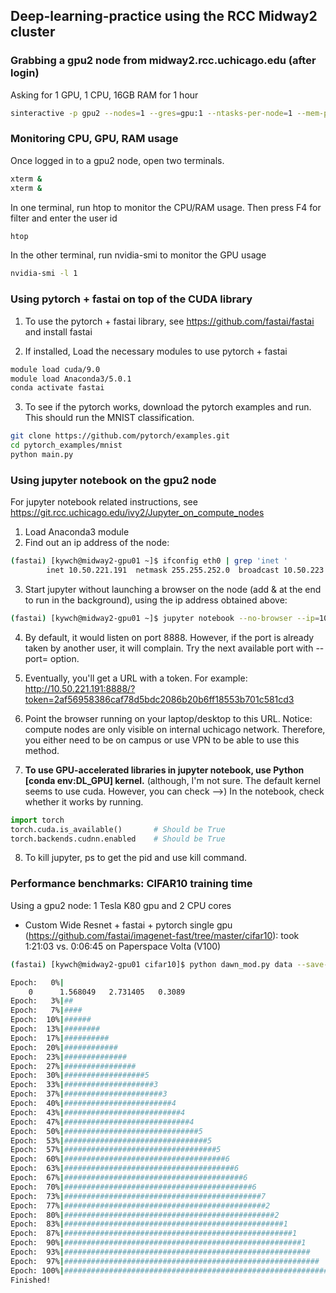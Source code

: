 ## Deep-learning-practice using the RCC Midway2 cluster

### Grabbing a gpu2 node from midway2.rcc.uchicago.edu (after login)
Asking for 1 GPU, 1 CPU, 16GB RAM for 1 hour
```sh
sinteractive -p gpu2 --nodes=1 --gres=gpu:1 --ntasks-per-node=1 --mem-per-cpu=8000 --time=1:00:00
```

### Monitoring CPU, GPU, RAM usage
Once logged in to a gpu2 node, open two terminals.
```sh
xterm &
xterm &
```
In one terminal, run htop to monitor the CPU/RAM usage. Then press F4 for filter and enter the user id
```sh
htop
```

In the other terminal, run nvidia-smi to monitor the GPU usage
```sh
nvidia-smi -l 1
```

### Using pytorch + fastai on top of the CUDA library
1. To use the pytorch + fastai library, see https://github.com/fastai/fastai and install fastai

2. If installed, Load the necessary modules to use pytorch + fastai
```sh
module load cuda/9.0
module load Anaconda3/5.0.1
conda activate fastai
```

3. To see if the pytorch works, download the pytorch examples and run. This should run the MNIST classification.
```sh
git clone https://github.com/pytorch/examples.git
cd pytorch_examples/mnist
python main.py
```

### Using jupyter notebook on the gpu2 node
For jupyter notebook related instructions, see https://git.rcc.uchicago.edu/ivy2/Jupyter_on_compute_nodes

1. Load Anaconda3 module
2. Find out an ip address of the node:
```sh
(fastai) [kywch@midway2-gpu01 ~]$ ifconfig eth0 | grep 'inet '
        inet 10.50.221.191  netmask 255.255.252.0  broadcast 10.50.223.255
```
3. Start jupyter without launching a browser on the node (add & at the end to run in the background), using the ip address obtained above: 
```sh
(fastai) [kywch@midway2-gpu01 ~]$ jupyter notebook --no-browser --ip=10.50.221.191 &
```
4. By default, it would listen on port 8888. However, if the port is already taken by another user, it will complain. Try the next available port with --port=<port number> option.

5. Eventually, you'll get a URL with a token. For example: http://10.50.221.191:8888/?token=2af56958386caf78d5bdc2086b20b6ff18553b701c581cd3

6. Point the browser running on your laptop/desktop to this URL. Notice: compute nodes are only visible on internal uchicago network. Therefore, you either need to be on campus or use VPN to be able to use this method.

7. **To use GPU-accelerated libraries in jupyter notebook, use Python [conda env:DL_GPU] kernel.** (although, I'm not sure. The default kernel seems to use cuda. However, you can check -->) In the notebook, check whether it works by running.
```python
import torch
torch.cuda.is_available()       # Should be True
torch.backends.cudnn.enabled    # Should be True
```

8. To kill jupyter, ps to get the pid and use kill command.


### Performance benchmarks: CIFAR10 training time
Using a gpu2 node: 1 Tesla K80 gpu and 2 CPU cores

* Custom Wide Resnet + fastai + pytorch single gpu (https://github.com/fastai/imagenet-fast/tree/master/cifar10): took 1:21:03 vs. 0:06:45 on Paperspace Volta (V100)
```sh
(fastai) [kywch@midway2-gpu01 cifar10]$ python dawn_mod.py data --save-dir data/cf_train_save/wrn_v5 -a wrn_22 --fp16 --loss-scale 512 --epochs 1 --cycle-len 30 --lr 1.5 --wd 1e-4 --use-clr 20,20,0.95,0.85

Epoch:   0%|                                                                       | 0/30 [00:00<?, ?it/s]epoch      trn_loss   val_loss   accuracy                                                                 
    0      1.568049   2.731405   0.3089    
Epoch:   3%|##                                                          | 1/30 [03:19<1:36:12, 199.06s/it]    1      1.171877   1.276788   0.5774                                                                   
Epoch:   7%|####                                                        | 2/30 [06:06<1:25:27, 183.13s/it]    2      0.920082   0.970986   0.6679                                                                   
Epoch:  10%|######                                                      | 3/30 [08:52<1:19:54, 177.59s/it]    3      0.741179   0.753587   0.7507                                                                   
Epoch:  13%|########                                                    | 4/30 [11:36<1:15:24, 174.01s/it]    4      0.621733   0.833767   0.7193                                                                   
Epoch:  17%|##########                                                  | 5/30 [14:17<1:11:25, 171.44s/it]    5      0.544127   0.763003   0.7593                                                                   
Epoch:  20%|############                                                | 6/30 [16:58<1:07:54, 169.79s/it]    6      0.500345   0.760736   0.7552                                                                   
Epoch:  23%|##############                                              | 7/30 [19:41<1:04:41, 168.74s/it]    7      0.458589   0.537296   0.8162                                                                   
Epoch:  27%|################                                            | 8/30 [22:21<1:01:30, 167.73s/it]    8      0.426064   0.572941   0.8003                                                                   
Epoch:  30%|##################5                                           | 9/30 [25:03<58:28, 167.06s/it]    9      0.408095   0.703748   0.777                                                                    
Epoch:  33%|####################3                                        | 10/30 [27:45<55:31, 166.57s/it]    10     0.386634   0.740281   0.757                                                                    
Epoch:  37%|######################3                                      | 11/30 [30:26<52:35, 166.08s/it]    11     0.367969   0.540694   0.8254                                                                   
Epoch:  40%|########################4                                    | 12/30 [33:09<49:43, 165.75s/it]    12     0.340637   0.55378    0.8184                                                                   
Epoch:  43%|##########################4                                  | 13/30 [35:50<46:52, 165.44s/it]    13     0.327501   0.511305   0.8284                                                                   
Epoch:  47%|############################4                                | 14/30 [38:32<44:02, 165.16s/it]    14     0.307019   0.699895   0.7904                                                                   
Epoch:  50%|##############################5                              | 15/30 [41:11<41:11, 164.75s/it]    15     0.297837   0.659908   0.7998                                                                   
Epoch:  53%|################################5                            | 16/30 [43:49<38:20, 164.32s/it]    16     0.273685   0.395402   0.871                                                                    
Epoch:  57%|##################################5                          | 17/30 [46:28<35:32, 164.00s/it]    17     0.255043   0.679983   0.8083                                                                   
Epoch:  60%|####################################6                        | 18/30 [49:07<32:44, 163.75s/it]    18     0.239757   0.402062   0.8695                                                                   
Epoch:  63%|######################################6                      | 19/30 [51:46<29:58, 163.53s/it]    19     0.220999   0.404715   0.8703                                                                   
Epoch:  67%|########################################6                    | 20/30 [54:26<27:13, 163.34s/it]    20     0.191597   0.30171    0.9022                                                                   
Epoch:  70%|##########################################6                  | 21/30 [57:07<24:29, 163.23s/it]    21     0.172103   0.347882   0.892                                                                    
Epoch:  73%|############################################7                | 22/30 [59:45<21:43, 162.98s/it]    22     0.1352     0.325038   0.8984                                                                   
Epoch:  77%|#############################################2             | 23/30 [1:02:26<19:00, 162.89s/it]    23     0.09592    0.224998   0.9273                                                                   
Epoch:  80%|###############################################2           | 24/30 [1:05:07<16:16, 162.80s/it]    24     0.061392   0.212906   0.9383                                                                   
Epoch:  83%|#################################################1         | 25/30 [1:07:45<13:33, 162.60s/it]    25     0.044241   0.211943   0.9381                                                                   
Epoch:  87%|###################################################1       | 26/30 [1:10:23<10:49, 162.44s/it]    26     0.035331   0.217027   0.9378                                                                   
Epoch:  90%|#####################################################1     | 27/30 [1:13:04<08:07, 162.40s/it]    27     0.029121   0.214324   0.9391                                                                   
Epoch:  93%|#######################################################    | 28/30 [1:15:43<05:24, 162.26s/it]    28     0.024975   0.214972   0.9401                                                                   
Epoch:  97%|#########################################################  | 29/30 [1:18:21<02:42, 162.13s/it]    29     0.021141   0.215322   0.9395                                                                   
Epoch: 100%|###########################################################| 30/30 [1:21:03<00:00, 162.13s/it]
Finished!


```




